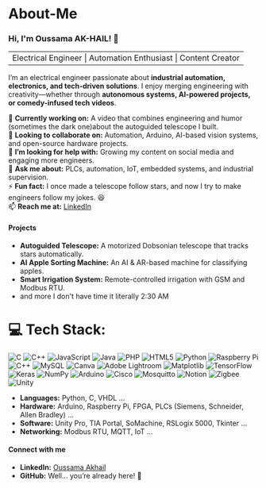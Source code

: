 # About-Me  

<h3>Hi, I'm Oussama AK-HAIL! 👋</h3>  

<table><tr><td>Electrical Engineer | Automation Enthusiast | Content Creator</td></tr></table>  

I’m an electrical engineer passionate about **industrial automation, electronics, and tech-driven solutions**. I enjoy merging engineering with creativity—whether through **autonomous systems, AI-powered projects, or comedy-infused tech videos**.  

🔭 **Currently working on:** A video that combines engineering and humor (sometimes the dark one)about the autoguided telescope I built.  
👯 **Looking to collaborate on:** Automation, Arduino, AI-based vision systems, and open-source hardware projects.  
🤔 **I’m looking for help with:** Growing my content on social media and engaging more engineers.  
💬 **Ask me about:** PLCs, automation, IoT, embedded systems, and industrial supervision.  
⚡ **Fun fact:** I once made a telescope follow stars, and now I try to make engineers follow my jokes. 😆  
📫 **Reach me at:** [LinkedIn](https://www.linkedin.com/in/oussama-ak-hail-973ab7235/)  

<h4>Projects</h4>  

+ **Autoguided Telescope:** A motorized Dobsonian telescope that tracks stars automatically.  
+ **AI Apple Sorting Machine:** An AI & AR-based machine for classifying apples.  
+ **Smart Irrigation System:** Remote-controlled irrigation with GSM and Modbus RTU.
+ and more I don't have time it literally 2:30 AM


# 💻 Tech Stack:
![C](https://img.shields.io/badge/c-%2300599C.svg?style=for-the-badge&logo=c&logoColor=white) ![C++](https://img.shields.io/badge/c++-%2300599C.svg?style=for-the-badge&logo=c%2B%2B&logoColor=white) ![JavaScript](https://img.shields.io/badge/javascript-%23323330.svg?style=for-the-badge&logo=javascript&logoColor=%23F7DF1E) ![Java](https://img.shields.io/badge/java-%23ED8B00.svg?style=for-the-badge&logo=openjdk&logoColor=white) ![PHP](https://img.shields.io/badge/php-%23777BB4.svg?style=for-the-badge&logo=php&logoColor=white) ![HTML5](https://img.shields.io/badge/html5-%23E34F26.svg?style=for-the-badge&logo=html5&logoColor=white) ![Python](https://img.shields.io/badge/python-3670A0?style=for-the-badge&logo=python&logoColor=ffdd54) ![Raspberry Pi](https://img.shields.io/badge/-Raspberry_Pi-C51A4A?style=for-the-badge&logo=Raspberry-Pi) ![C++](https://img.shields.io/badge/c++-%2300599C.svg?style=for-the-badge&logo=c%2B%2B&logoColor=white) ![MySQL](https://img.shields.io/badge/mysql-4479A1.svg?style=for-the-badge&logo=mysql&logoColor=white) ![Canva](https://img.shields.io/badge/Canva-%2300C4CC.svg?style=for-the-badge&logo=Canva&logoColor=white) ![Adobe Lightroom](https://img.shields.io/badge/Adobe%20Lightroom-31A8FF.svg?style=for-the-badge&logo=Adobe%20Lightroom&logoColor=white) ![Matplotlib](https://img.shields.io/badge/Matplotlib-%23ffffff.svg?style=for-the-badge&logo=Matplotlib&logoColor=black) ![TensorFlow](https://img.shields.io/badge/TensorFlow-%23FF6F00.svg?style=for-the-badge&logo=TensorFlow&logoColor=white) ![Keras](https://img.shields.io/badge/Keras-%23D00000.svg?style=for-the-badge&logo=Keras&logoColor=white) ![NumPy](https://img.shields.io/badge/numpy-%23013243.svg?style=for-the-badge&logo=numpy&logoColor=white) ![Arduino](https://img.shields.io/badge/-Arduino-00979D?style=for-the-badge&logo=Arduino&logoColor=white) ![Cisco](https://img.shields.io/badge/cisco-%23049fd9.svg?style=for-the-badge&logo=cisco&logoColor=black) ![Mosquitto](https://img.shields.io/badge/mosquitto-%233C5280.svg?style=for-the-badge&logo=eclipsemosquitto&logoColor=white) ![Notion](https://img.shields.io/badge/Notion-%23000000.svg?style=for-the-badge&logo=notion&logoColor=white) ![Zigbee](https://img.shields.io/badge/zigbee-%23EB0443.svg?style=for-the-badge&logo=zigbee&logoColor=white) ![Unity](https://img.shields.io/badge/unity-%23000000.svg?style=for-the-badge&logo=unity&logoColor=white)

+ **Languages:** Python, C, VHDL  ...
+ **Hardware:** Arduino, Raspberry Pi, FPGA, PLCs (Siemens, Schneider, Allen Bradley)  ...
+ **Software:** Unity Pro, TIA Portal, SoMachine, RSLogix 5000, Tkinter  ...
+ **Networking:** Modbus RTU, MQTT, IoT  ...

<h4>Connect with me</h4>  

+ **LinkedIn:** [Oussama Akhail](https://www.linkedin.com/in/oussama-ak-hail-973ab7235/)  
+ **GitHub:** Well… you’re already here! 🚀         
